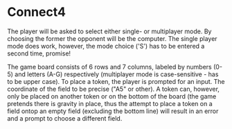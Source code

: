 # Connect4


The player will be asked to select either single- or multiplayer mode. By choosing the former the opponent will be the computer.
The single player mode does work, however, the mode choice ('S') has to be entered a second time, promise!

The game board consists of 6 rows and 7 columns, labeled by numbers (0-5) and letters (A-G) respectively (multiplayer mode is case-sensitive - has to be upper case). To place a token, the player is prompted for an input. The coordinate of the field to be precise ("A5" or other). A token can, however, only be placed on another token or on the bottom of the board (the game pretends there is gravity in place, thus the attempt to place a token on a field ontop an empty field (excluding the bottom line) will result in an error and a prompt to choose a different field.
